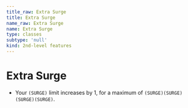 ```yaml
---
title_raw: Extra Surge
title: Extra Surge
name_raw: Extra Surge
name: Extra Surge
type: classes
subtype: 'null'
kind: 2nd-level features
---
```


# Extra Surge

- Your `(SURGE)` limit increases by 1, for a maximum of `(SURGE)(SURGE)(SURGE)(SURGE)`.
